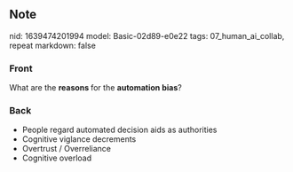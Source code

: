 ## Note
nid: 1639474201994
model: Basic-02d89-e0e22
tags: 07_human_ai_collab, repeat
markdown: false

### Front
What are the <b>reasons </b>for the <b>automation bias</b>?

### Back
<ul><li>People regard automated decision aids as authorities</li><li>Cognitive viglance decrements</li><li>Overtrust / Overreliance</li><li>Cognitive overload</li></ul>
